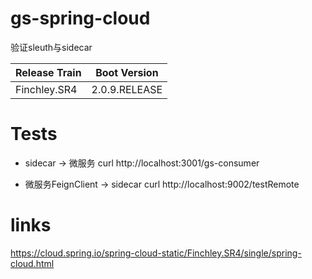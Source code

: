 # gs-spring-cloud
验证sleuth与sidecar

| Release Train |  Boot Version |
| :--- | :---: | 
| Finchley.SR4 | 2.0.9.RELEASE | 

# Tests

- sidecar  -> 微服务
curl http://localhost:3001/gs-consumer

- 微服务FeignClient -> sidecar
curl http://localhost:9002/testRemote


# links
https://cloud.spring.io/spring-cloud-static/Finchley.SR4/single/spring-cloud.html